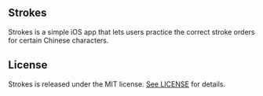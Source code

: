 ## Strokes
Strokes is a simple iOS app that lets users practice the correct stroke orders for certain Chinese characters. 

## License

Strokes is released under the MIT license. [See LICENSE](https://github.com/tsainez/strokes/blob/master/LICENSE) for details.
